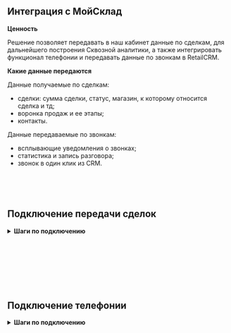 ## Интеграция с МойСклад <br />  

**Ценность**<br />    

Решение позволяет передавать в наш кабинет данные по сделкам, для дальнейшего построения Сквозной аналитики, а также интегрировать функционал телефонии и передавать данные по звонкам в RetailCRM. <br /> 

**Какие данные передаются** <br />  

Данные получаемые по сделкам:  <br />  
- сделки: сумма сделки, статус, магазин, к которому относится сделка и тд; 
- воронка продаж и ее этапы;
- контакты.

Данные передаваемые по звонкам:  <br />
- всплывающие уведомления о звонках;
- статистика и запись разговора;
- звонок в один клик из CRM. <br />  
<br />  
<br />
<br />

## Подключение передачи сделок   <br />
 
<details>
 <summary style="font-weight:bold;"> Шаги по подключению </summary> <br />


1. Прожмите переключатель "МойСклад - передача сделок", для активации интеграции. <br />
2.  **Авторизация в МойСклад** <br />

Добавьте название авторизации, а также логин и пароль, от МойСклад.

![image](moyslad_auth.gif)

<br />

3. Нажмите сохранить. <br />
  
После подключения интеграции сделки будут попадать в  Сырые данные -> Сделки.  <br />  
Для проверки корректности работы интеграции создайте тестовую сделку в МойСклад . <br />  

</details> 
<br />
<br />
<br />
<br />
<br />
<br />
<br />

## Подключение телефонии   <br />

<details>
 <summary style="font-weight:bold;"> Шаги по подключению </summary> <br />

1. Прожмите переключатель "МойСклад - телефония", для активации интеграции. <br />
2. Подключите в МойСклад модуль UIS. <br />
 - Перейдите в раздел **Приложения** и если ни одного приложения не подключено, нажмите **Выбрать приложение**.
 - В открывшемся разделе найдите ниже **Телефония — UIS** и нажмите Установить.
 - В появившемся окне настроек: <br />
   - В поле **Адрес провайдера телефонии** вставьте URL из поля **Webhook URL** из наших настроек.
   - Скопируйте ключ из поля **Ключ доступа** (он потребуется далее).
   - Введите внутренние номера сотрудников, соответствующие внутренним номерам в Личном кабинете UIS.
   - Прожмите **Установлено**.
   - Сохраните настройку. <br />
   
![image](moyslad_module.gif)   
     
3. **Авторизация в МойСклад** <br />

- Добавьте название авторизации.
- Добавьте Token, скопированный из параметра **Ключ доступа** приложения МойСклад.
  ![image](moyslad_auth2.gif)   
<br />

4. **Показывать внутренние звонки** - выберете настройку, если в МойСклад необходимо фиксировать звонки между сотрудниками. <br />
   
5. Нажмите сохранить. <br />


Для проверки работы интеграции на тестовых звонках проверьте работу пунктов указаных в **"Данные передаваемые по звонкам"**. <br />

</details> 
